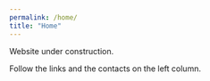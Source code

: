 ```yaml
---
permalink: /home/
title: "Home"
---
```


Website under construction.

Follow the links and the contacts on the left column.
